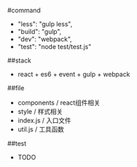 #command
- "less": "gulp less",
- "build": "gulp",
- "dev": "webpack",
- "test": "node test/test.js"

##stack
- react + es6 + event + gulp  + webpack

##file
- components / react组件相关
- style / 样式相关
- index.js / 入口文件
- util.js / 工具函数

##test
- TODO
